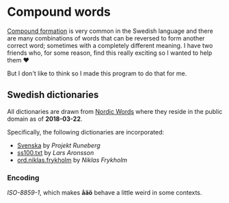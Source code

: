 # Compound words

[Compound formation](https://en.wikipedia.org/wiki/Compound_(linguistics)) is very common in the Swedish language and there are many combinations of words that can be reversed to form another correct word; sometimes with a completely different meaning. I have two friends who, for some reason, find this really exciting so I wanted to help them ❤️

But I don't like to think so I made this program to do that for me.

## Swedish dictionaries
All dictionaries are drawn from [Nordic Words](http://runeberg.org/words/) where they reside in the public domain as of **2018-03-22**.

Specifically, the following dictionaries are incorporated:
* [Svenska](http://runeberg.org/words/fr-svenska.txt) by _Projekt Runeberg_
* [ss100.txt](http://runeberg.org/words/ss100.txt) by _Lars Aronsson_
* [ord.niklas.frykholm](http://runeberg.org/words/ord.niklas.frykholm) by _Niklas Frykholm_


### Encoding
_ISO-8859-1_, which makes **åäö** behave a little weird in some contexts.
